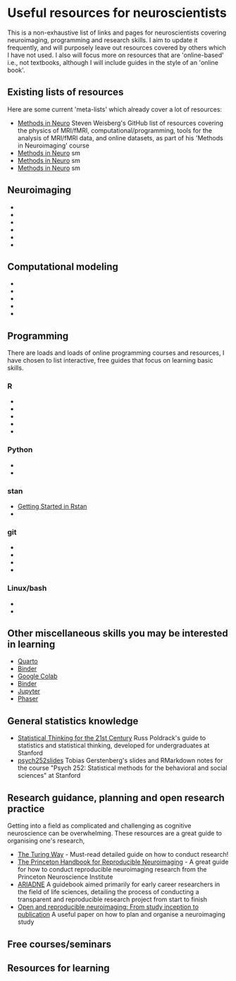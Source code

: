 # Useful resources for neuroscientists
This is a non-exhaustive list of links and pages for neuroscientists covering neuroimaging, programming and research skills. I aim to update it frequently, and will purposely leave out resources covered by others which I have not used. I also will focus more on resources that are 'online-based' i.e., not textbooks, although I will include guides in the style of an 'online book'.

## Existing lists of resources
Here are some current 'meta-lists' which already cover a lot of resources: 
- [Methods in Neuro](https://github.com/smweis/methods_in_neuro) Steven Weisberg's GitHub list of resources covering the physics of MRI/fMRI, computational/programming, tools for the analysis of MRI/fMRI data, and online datasets, as part of his 'Methods in Neuroimaging' course
- [Methods in Neuro](https://github.com/smweis/methods_in_neuro) sm
- [Methods in Neuro](https://github.com/smweis/methods_in_neuro) sm
- [Methods in Neuro](https://github.com/smweis/methods_in_neuro) sm


## Neuroimaging
- []() 
- []() 
- []() 
- []() 
- []() 
- []()

## Computational modeling
- [](https://huggingface.co/learn/deep-rl-course/unit0/introduction) 
- [](https://hannekedenouden.ruhosting.nl/RLtutorial/Instructions.html) 
- [](https://gateway.ipfs.io/ipfs/bafykbzacech7brpxgpckr4zalot5xc5m3336xgb6fuistzod2dlkdftiti4y4?filename=Richard%20S.%20Sutton%2C%20Andrew%20G%20Barto%20-%20Reinforcement%20Learning_%20An%20Introduction%2C%202nd%20Edition-Bradford%20Books%20%282018%29.pdf) 
- [](https://compneuro.neuromatch.io/tutorials/intro.html)
- [](https://ccs-lab.github.io/hBayesDM/articles/getting_started.html)

## Programming
There are loads and loads of online programming courses and resources, I have chosen to list interactive, free guides that focus on learning basic skills.
### R
- [](https://rstudio-education.github.io/hopr/index.html) 
- [](https://psyteachr.github.io/data-skills-v2/index.html)
- [](https://unirdg-carpentries.github.io/r-novice-gapminder-modified/) 
- [](https://r-openresearch-reproducibility.netlify.app/)
- [](https://unirdg-carpentries.github.io/2021-07-27-Reading-R-Git-Bash/) 
### Python
- [](https://miykael.github.io/nipype_tutorial/notebooks/introduction_python.html) 
- [](https://lukas-snoek.com/introPy/solutions/week_1/0_introduction.html) 
### stan
- [Getting Started in Rstan](https://github.com/stan-dev/rstan/wiki/RStan-Getting-Started) 
- [](https://nivlab.github.io/nivstan/) 
### git
- [](https://bham-carpentries.github.io/git-novice/) 
- [](https://learngitbranching.js.org/)
- [](https://swcarpentry.github.io/git-novice/) 
- []() 
### Linux/bash
- [](https://swcarpentry.github.io/shell-novice/) 
- [](https://www.nutanix.dev/lab_content/dev-setup-lab/contents/master_linux.html) 

## Other miscellaneous skills you may be interested in learning
- [Quarto](https://quarto.org/) 
- [Binder](https://mybinder.readthedocs.io/en/latest/introduction.html) 
- [Google Colab](https://colab.research.google.com/notebooks/intro.ipynb#scrollTo=lSrWNr3MuFUS) 
- [Binder](https://kaust-vislab.github.io/introduction-to-docker-for-data-scientists/02-getting-started-with-binder/index.html) 
- [Jupyter](https://peerherholz.github.io/workshop_weizmann/prerequisites/intro_jupyter.html) 
- [Phaser](https://phaser.io/learn)


## General statistics knowledge
- [Statistical Thinking for the 21st Century](https://statsthinking21.github.io/statsthinking21-core-site/) Russ Poldrack's guide to statistics and statistical thinking, developed for undergraduates at Stanford
- [psych252slides](https://github.com/psych252/psych252slides) Tobias Gerstenberg's slides and RMarkdown notes for the course "Psych 252: Statistical methods for the behavioral and social sciences" at Stanford

## Research guidance, planning and open research practice
Getting into a field as complicated and challenging as cognitive neuroscience can be overwhelming. These resources are a great guide to organising one's research, 
- [The Turing Way](https://the-turing-way.netlify.app/index.html) - Must-read detailed guide on how to conduct research!
- [The Princeton Handbook for Reproducible Neuroimaging](https://brainhack-princeton.github.io/handbook/index.html) - A great guide for how to conduct reproducible neuroimaging research from the Princeton Neuroscience Institute
- [ARIADNE](https://igor-biodgps.github.io/ARIADNE/intro.html) A guidebook aimed primarily for early career researchers in the field of life sciences, detailing the process of conducting a transparent and reproducible research project from start to finish
- [Open and reproducible neuroimaging: From study inception to publication](https://www.sciencedirect.com/science/article/pii/S1053811922007388) A useful paper on how to plan and organise a neuroimaging study


## Free courses/seminars






## Resources for learning


